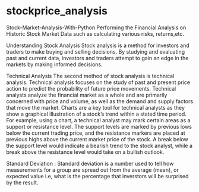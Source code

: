 # stockprice_analysis
Stock-Market-Analysis-With-Python
Performing the Financial Analysis on Historic Stock Market Data such as calculating various risks, returns,etc.

Understanding Stock Analysis
Stock analysis is a method for investors and traders to make buying and selling decisions. By studying and evaluating past and current data, investors and traders attempt to gain an edge in the markets by making informed decisions.

Technical Analysis
The second method of stock analysis is technical analysis. Technical analysis focuses on the study of past and present price action to predict the probability of future price movements. Technical analysts analyze the financial market as a whole and are primarily concerned with price and volume, as well as the demand and supply factors that move the market.
Charts are a key tool for technical analysts as they show a graphical illustration of a stock’s trend within a stated time period. For example, using a chart, a technical analyst may mark certain areas as a support or resistance level. The support levels are marked by previous lows below the current trading price, and the resistance markers are placed at previous highs above the current market price of the stock. A break below the support level would indicate a bearish trend to the stock analyst, while a break above the resistance level would take on a bullish outlook.

Standard Deviation : Standard deviation is a number used to tell how measurements for a group are spread out from the average (mean), or expected value i.e, what is the percentage that inverstors will be surprised by the result.